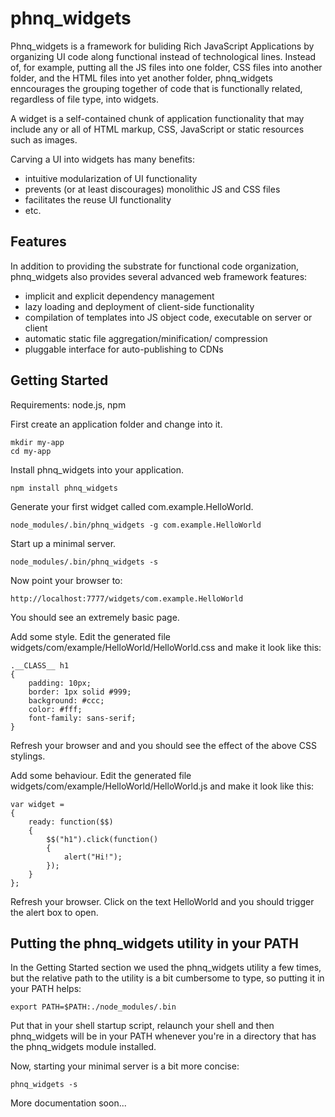 phnq_widgets
============
Phnq_widgets is a framework for buliding Rich JavaScript Applications by
organizing UI code along functional instead of technological lines. Instead
of, for example, putting all the JS files into one folder, CSS files into
another folder, and the HTML files into yet another folder, phnq_widgets
enncourages the grouping together of code that is functionally related,
regardless of file type, into widgets.

A widget is a self-contained chunk of application functionality that may
include any or all of HTML markup, CSS, JavaScript or static resources such as
images.

Carving a UI into widgets has many benefits:
- intuitive modularization of UI functionality
- prevents (or at least discourages) monolithic JS and CSS files
- facilitates the reuse UI functionality
- etc.

Features
--------
In addition to providing the substrate for functional code organization, phnq_widgets
also provides several advanced web framework features:
- implicit and explicit dependency management
- lazy loading and deployment of client-side functionality
- compilation of templates into JS object code, executable on server or client
- automatic static file aggregation/minification/ compression
- pluggable interface for auto-publishing to CDNs

Getting Started
---------------
Requirements: node.js, npm

First create an application folder and change into it.

	mkdir my-app
	cd my-app

Install phnq_widgets into your application.

	npm install phnq_widgets

Generate your first widget called com.example.HelloWorld.

	node_modules/.bin/phnq_widgets -g com.example.HelloWorld

Start up a minimal server.

	node_modules/.bin/phnq_widgets -s

Now point your browser to:

	http://localhost:7777/widgets/com.example.HelloWorld

You should see an extremely basic page.

Add some style. Edit the generated file
widgets/com/example/HelloWorld/HelloWorld.css and make it look like this:

	.__CLASS__ h1
	{
		padding: 10px;
		border: 1px solid #999;
		background: #ccc;
		color: #fff;
		font-family: sans-serif;
	}

Refresh your browser and and you should see the effect of the above CSS
stylings.

Add some behaviour. Edit the generated file
widgets/com/example/HelloWorld/HelloWorld.js and make it look like this:

	var widget =
	{
		ready: function($$)
		{
			$$("h1").click(function()
			{
				alert("Hi!");
			});
		}
	};

Refresh your browser. Click on the text HelloWorld and you should trigger
the alert box to open.

Putting the phnq_widgets utility in your PATH
---------------------------------------------
In the Getting Started section we used the phnq_widgets utility a few times,
but the relative path to the utility is a bit cumbersome to type, so putting
it in your PATH helps:

	export PATH=$PATH:./node_modules/.bin

Put that in your shell startup script, relaunch your shell and then
phnq_widgets will be in your PATH whenever you're in a directory that has the
phnq_widgets module installed.

Now, starting your minimal server is a bit more concise:

	phnq_widgets -s

More documentation soon...
